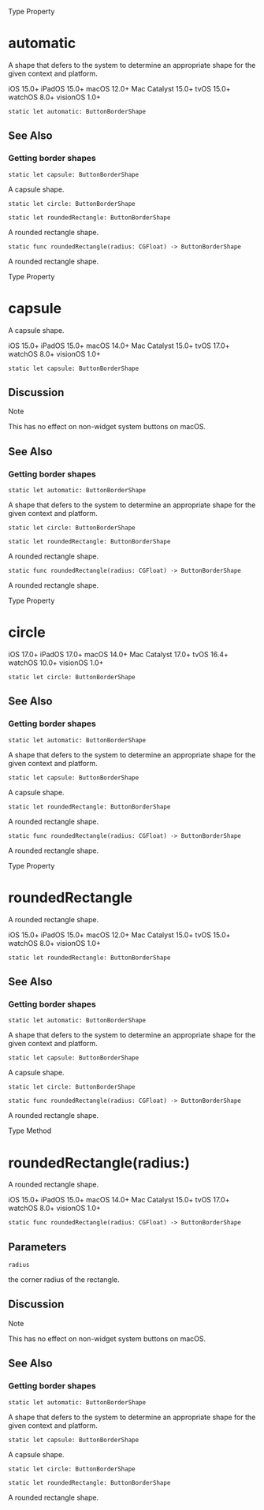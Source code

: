 Type Property

# automatic

A shape that defers to the system to determine an appropriate shape for the
given context and platform.

iOS 15.0+  iPadOS 15.0+  macOS 12.0+  Mac Catalyst 15.0+  tvOS 15.0+  watchOS
8.0+  visionOS 1.0+

    
    
    static let automatic: ButtonBorderShape

## See Also

### Getting border shapes

`static let capsule: ButtonBorderShape`

A capsule shape.

`static let circle: ButtonBorderShape`

`static let roundedRectangle: ButtonBorderShape`

A rounded rectangle shape.

`static func roundedRectangle(radius: CGFloat) -> ButtonBorderShape`

A rounded rectangle shape.

Type Property

# capsule

A capsule shape.

iOS 15.0+  iPadOS 15.0+  macOS 14.0+  Mac Catalyst 15.0+  tvOS 17.0+  watchOS
8.0+  visionOS 1.0+

    
    
    static let capsule: ButtonBorderShape

## Discussion

Note

This has no effect on non-widget system buttons on macOS.

## See Also

### Getting border shapes

`static let automatic: ButtonBorderShape`

A shape that defers to the system to determine an appropriate shape for the
given context and platform.

`static let circle: ButtonBorderShape`

`static let roundedRectangle: ButtonBorderShape`

A rounded rectangle shape.

`static func roundedRectangle(radius: CGFloat) -> ButtonBorderShape`

A rounded rectangle shape.

Type Property

# circle

iOS 17.0+  iPadOS 17.0+  macOS 14.0+  Mac Catalyst 17.0+  tvOS 16.4+  watchOS
10.0+  visionOS 1.0+

    
    
    static let circle: ButtonBorderShape

## See Also

### Getting border shapes

`static let automatic: ButtonBorderShape`

A shape that defers to the system to determine an appropriate shape for the
given context and platform.

`static let capsule: ButtonBorderShape`

A capsule shape.

`static let roundedRectangle: ButtonBorderShape`

A rounded rectangle shape.

`static func roundedRectangle(radius: CGFloat) -> ButtonBorderShape`

A rounded rectangle shape.

Type Property

# roundedRectangle

A rounded rectangle shape.

iOS 15.0+  iPadOS 15.0+  macOS 12.0+  Mac Catalyst 15.0+  tvOS 15.0+  watchOS
8.0+  visionOS 1.0+

    
    
    static let roundedRectangle: ButtonBorderShape

## See Also

### Getting border shapes

`static let automatic: ButtonBorderShape`

A shape that defers to the system to determine an appropriate shape for the
given context and platform.

`static let capsule: ButtonBorderShape`

A capsule shape.

`static let circle: ButtonBorderShape`

`static func roundedRectangle(radius: CGFloat) -> ButtonBorderShape`

A rounded rectangle shape.

Type Method

# roundedRectangle(radius:)

A rounded rectangle shape.

iOS 15.0+  iPadOS 15.0+  macOS 14.0+  Mac Catalyst 15.0+  tvOS 17.0+  watchOS
8.0+  visionOS 1.0+

    
    
    static func roundedRectangle(radius: CGFloat) -> ButtonBorderShape

##  Parameters

`radius`

    

the corner radius of the rectangle.

## Discussion

Note

This has no effect on non-widget system buttons on macOS.

## See Also

### Getting border shapes

`static let automatic: ButtonBorderShape`

A shape that defers to the system to determine an appropriate shape for the
given context and platform.

`static let capsule: ButtonBorderShape`

A capsule shape.

`static let circle: ButtonBorderShape`

`static let roundedRectangle: ButtonBorderShape`

A rounded rectangle shape.

